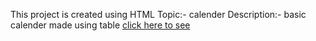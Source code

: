 This project is created using HTML
Topic:- calender
Description:- basic calender made using table
[click here to see](https://tigerbhai16.github.io/HTML-CSS-JS/calender/calender.html) 
